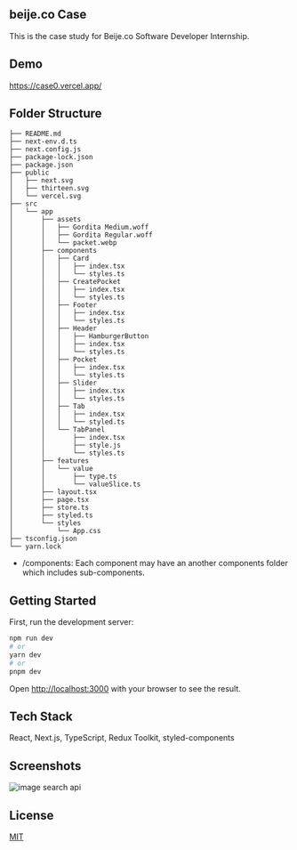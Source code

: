## beije.co Case

This is the case study for Beije.co Software Developer Internship.
## Demo

https://case0.vercel.app/ 
## Folder Structure

```
├── README.md
├── next-env.d.ts
├── next.config.js
├── package-lock.json
├── package.json
├── public
│   ├── next.svg
│   ├── thirteen.svg
│   └── vercel.svg
├── src
│   └── app
│       ├── assets
│       │   ├── Gordita Medium.woff
│       │   ├── Gordita Regular.woff
│       │   └── packet.webp
│       ├── components
│       │   ├── Card
│       │   │   ├── index.tsx
│       │   │   └── styles.ts
│       │   ├── CreatePocket
│       │   │   ├── index.tsx
│       │   │   └── styles.ts
│       │   ├── Footer
│       │   │   ├── index.tsx
│       │   │   └── styles.ts
│       │   ├── Header
│       │   │   ├── HamburgerButton
│       │   │   ├── index.tsx
│       │   │   └── styles.ts
│       │   ├── Pocket
│       │   │   ├── index.tsx
│       │   │   └── styles.ts
│       │   ├── Slider
│       │   │   ├── index.tsx
│       │   │   └── styles.ts
│       │   ├── Tab
│       │   │   ├── index.tsx
│       │   │   └── styled.ts
│       │   └── TabPanel
│       │       ├── index.tsx
│       │       ├── style.js
│       │       └── styles.ts
│       ├── features
│       │   └── value
│       │       ├── type.ts
│       │       └── valueSlice.ts
│       ├── layout.tsx
│       ├── page.tsx
│       ├── store.ts
│       ├── styled.ts
│       └── styles
│           └── App.css
├── tsconfig.json
└── yarn.lock
```
- /components: Each component may have an another components folder which includes sub-components.

## Getting Started

First, run the development server:

```bash
npm run dev
# or
yarn dev
# or
pnpm dev
```

Open [http://localhost:3000](http://localhost:3000) with your browser to see the result.

## Tech Stack

React, Next.js, TypeScript, Redux Toolkit, styled-components



## Screenshots

![image search api](https://i.ibb.co/tmbDnZv/localhost-3001.png)



## License

[MIT](https://choosealicense.com/licenses/mit/)


